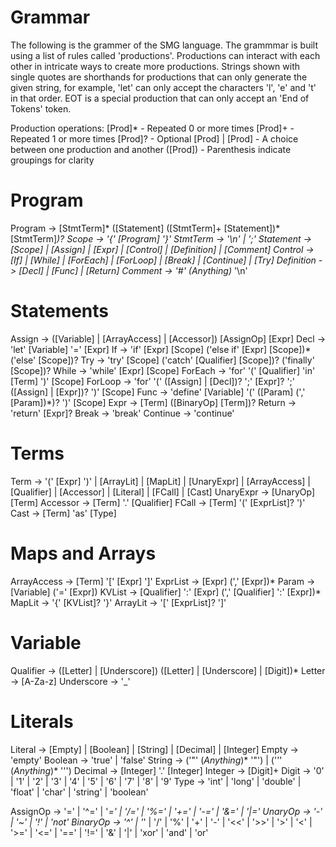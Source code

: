 # Grammar
The following is the grammer of the SMG language. The grammmar is built using
a list of rules called 'productions'. Productions can interact with each other
in intricate ways to create more productions. Strings shown with single quotes
are shorthands for productions that can only generate the given string, for
example, 'let' can only accept the characters 'l', 'e' and 't' in that order.
EOT is a special production that can only accept an 'End of Tokens' token.

Production operations:
[Prod]*            - Repeated 0 or more times
[Prod]+            - Repeated 1 or more times
[Prod]?            - Optional
[Prod] | [Prod]    - A choice between one production and another
([Prod])           - Parenthesis indicate groupings for clarity

# Program
Program     -> [StmtTerm]* ([Statement] ([StmtTerm]+ [Statement])* [StmtTerm]*)?
Scope       -> '{' [Program] '}'
StmtTerm    -> '\n' | ';'
Statement   -> [Scope] | [Assign] | [Expr] | [Control] | [Definition] | [Comment]
Control     -> [If] | [While] | [ForEach] | [ForLoop] | [Break] | [Continue] | [Try]
Definition  -> [Decl] | [Func] | [Return]
Comment     -> '#' (_Anything_)* '\n'

# Statements
Assign      -> ([Variable] | [ArrayAccess] | [Accessor]) [AssignOp] [Expr]
Decl        -> 'let' [Variable] '=' [Expr]
If          -> 'if' [Expr] [Scope] ('else if' [Expr] [Scope])* ('else' [Scope])?
Try         -> 'try' [Scope] ('catch' [Qualifier] [Scope])? ('finally' [Scope])?
While       -> 'while' [Expr] [Scope]
ForEach     -> 'for' '(' [Qualifier] 'in' [Term] ')' [Scope]
ForLoop     -> 'for' '(' ([Assign] | [Decl])? ';' [Expr]? ';' ([Assign] | [Expr])? ')' [Scope]
Func        -> 'define' [Variable] '(' ([Param] (',' [Param])*)? ')' [Scope]
Expr        -> [Term] ([BinaryOp] [Term])?
Return      -> 'return' [Expr]?
Break       -> 'break'
Continue    -> 'continue'

# Terms
Term        -> '(' [Expr] ')' | [ArrayLit] | [MapLit] | [UnaryExpr] | [ArrayAccess] | 
    [Qualifier] | [Accessor] | [Literal] | [FCall] | [Cast]
UnaryExpr   -> [UnaryOp] [Term]
Accessor    -> [Term] '.' [Qualifier]
FCall       -> [Term] '(' [ExprList]? ')'
Cast        -> [Term] 'as' [Type]

# Maps and Arrays
ArrayAccess -> [Term] '[' [Expr] ']'
ExprList    -> [Expr] (',' [Expr])*
Param       -> [Variable] ('=' [Expr])
KVList      -> [Qualifier] ':' [Expr] (',' [Qualifier] ':' [Expr])*
MapLit      -> '{' [KVList]? '}'
ArrayLit    -> '[' [ExprList]? ']'

# Variable
Qualifier   -> ([Letter] | [Underscore]) ([Letter] | [Underscore] | [Digit])* 
Letter      -> [A-Za-z]
Underscore  -> '_'

# Literals
Literal     -> [Empty] | [Boolean] | [String] | [Decimal] | [Integer]
Empty       -> 'empty'
Boolean     -> 'true' | 'false'
String      -> ('\"' (_Anything_)* '\"') | ('\'' (_Anything_)* '\'')
Decimal     -> [Integer] '.' [Integer]
Integer     -> [Digit]+
Digit       -> '0' | '1' | '2' | '3' | '4' | '5' | '6' | '7' | '8' | '9'
Type        -> 'int' | 'long' | 'double' | 'float' | 'char' | 'string' | 'boolean'

AssignOp    -> '=' | '^=' | '*=' | '/=' | '%=' | '+=' | '-=' | '&=' | '|='
UnaryOp     -> '-' | '~' | '!' | 'not'
BinaryOp    -> '^' | '*' | '/' | '%' | '+' | '-' | '<<' | '>>' | 
    '>' | '<' | '>=' | '<=' | '==' | '!=' | '&' | '|' | 'xor' | 'and' | 'or'

